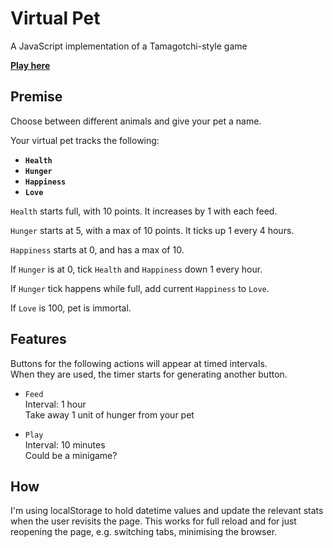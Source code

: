 # Virtual Pet

A JavaScript implementation of a Tamagotchi-style game

**[Play here](https://liamjshaw.github.io/virtual-pet/dist/)**

## Premise

Choose between different animals and give your pet a name.

Your virtual pet tracks the following:  
- **`Health`**
- **`Hunger`**
- **`Happiness`**
- **`Love`**

`Health` starts full, with 10 points. It increases by 1 with each feed.  

`Hunger` starts at 5, with a max of 10 points. It ticks up 1 every 4 hours.  

`Happiness` starts at 0, and has a max of 10.  

If `Hunger` is at 0, tick `Health` and `Happiness` down 1 every hour.  

If `Hunger` tick happens while full, add current `Happiness` to `Love`.  

If `Love` is 100, pet is immortal.


## Features

Buttons for the following actions will appear at timed intervals.   
When they are used, the timer starts for generating another button.  

- `Feed`  
Interval: 1 hour  
Take away 1 unit of hunger from your pet

- `Play`  
Interval: 10 minutes   
Could be a minigame?

## How

I'm using localStorage to hold datetime values and update the relevant stats when the user revisits the page. This works for full reload and for just reopening the page, e.g. switching tabs, minimising the browser.
